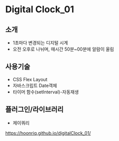 # Digital Clock_01

## 소개
- 1초마다 변경되는 디지털 시계
- 오전 오후로 나뉘며, 매시간 50분~00분에 알람이 울림

## 사용기술
- CSS Flex Layout
- 자바스크립트 Date객체
- 타이머 함수(setInterval)-자동재생

## 플러그인/라이브러리
- 제이쿼리

https://hoonriq.github.io/digitalClock_01/